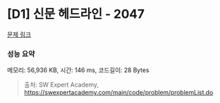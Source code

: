 # [D1] 신문 헤드라인 - 2047 

[문제 링크](https://swexpertacademy.com/main/code/problem/problemDetail.do?contestProbId=AV5QKsLaAy0DFAUq) 

### 성능 요약

메모리: 56,936 KB, 시간: 146 ms, 코드길이: 28 Bytes



> 출처: SW Expert Academy, https://swexpertacademy.com/main/code/problem/problemList.do